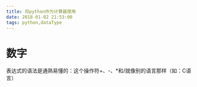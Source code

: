 ```yaml
---
title: 将python作为计算器使用
date: 2018-01-02 21:53:00
tags: python,dataType
---
```

# 数字
表达式的语法是通熟易懂的：这个操作符+、-、*和/就像别的语言那样（如：C语言） 